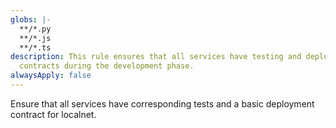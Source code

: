 ```yaml
---
globs: |-
  **/*.py
  **/*.js
  **/*.ts
description: This rule ensures that all services have testing and deployment
  contracts during the development phase.
alwaysApply: false
---
```


Ensure that all services have corresponding tests and a basic deployment contract for localnet.